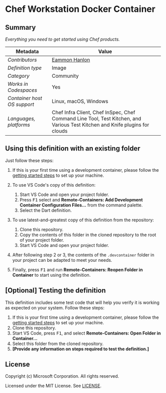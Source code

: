 # Chef Workstation Docker Container

## Summary

_Everything you need to get started using Chef products._

| Metadata                    | Value                                                                                                                       |
| --------------------------- | --------------------------------------------------------------------------------------------------------------------------- |
| _Contributors_              | [Eammon Hanlon](https://gitlab.com/ehanlon)                                                                                 |
| _Definition type_           | Image                               
| _Category_ | Community |                                                                                        |
| _Works in Codespaces_       | Yes                                                                                                                         |
| _Container host OS support_ | Linux, macOS, Windows                                                                                                       |
| _Languages, platforms_      | Chef Infra Client, Chef InSpec, Chef Command Line Tool, Test Kitchen, and Various Test Kitchen and Knife plugins for clouds |

## Using this definition with an existing folder

Just follow these steps:

1. If this is your first time using a development container, please follow the [getting started steps](https://aka.ms/vscode-remote/containers/getting-started) to set up your machine.

2. To use VS Code's copy of this definition:

   1. Start VS Code and open your project folder.
   2. Press <kbd>F1</kbd> select and **Remote-Containers: Add Development Container Configuration Files...** from the command palette.
   3. Select the Dart definition.

3. To use latest-and-greatest copy of this definition from the repository:

   1. Clone this repository.
   2. Copy the contents of this folder in the cloned repository to the root of your project folder.
   3. Start VS Code and open your project folder.

4. After following step 2 or 3, the contents of the `.devcontainer` folder in your project can be adapted to meet your needs.

5. Finally, press <kbd>F1</kbd> and run **Remote-Containers: Reopen Folder in Container** to start using the definition.

## [Optional] Testing the definition

This definition includes some test code that will help you verify it is working as expected on your system. Follow these steps:

1. If this is your first time using a development container, please follow the [getting started steps](https://aka.ms/vscode-remote/containers/getting-started) to set up your machine.
2. Clone this repository.
3. Start VS Code, press <kbd>F1</kbd>, and select **Remote-Containers: Open Folder in Container...**
4. Select this folder from the cloned repository.
5. **[Provide any information on steps required to test the definition.]**

## License

Copyright (c) Microsoft Corporation. All rights reserved.

Licensed under the MIT License. See [LICENSE](https://github.com/Microsoft/vscode-dev-containers/blob/master/LICENSE).
